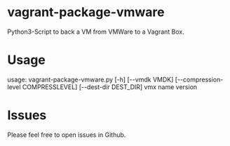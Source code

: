 # vagrant-package-vmware
Python3-Script to back a VM from VMWare to a Vagrant Box.

# Usage
usage: vagrant-package-vmware.py [-h] [--vmdk VMDK]
                                 [--compression-level COMPRESSLEVEL]
                                 [--dest-dir DEST_DIR]
                                 vmx name version
# Issues
Please feel free to open issues in Github.
